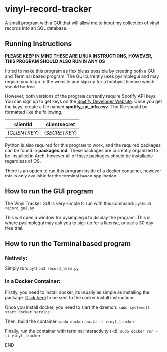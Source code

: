 # vinyl-record-tracker
A small program with a GUI that will allow me to input my collection of vinyl records into an SQL database.

## Running Instructions
**PLEASE KEEP IN MIND THESE ARE LINUX INSTRUCTIONS, HOWEVER, THIS PROGRAM SHOULD ALSO RUN IN ANY OS**

I tried to make this program as flexible as possible by creating both a GUI and Terminal based program.
The GUI currently uses pysimplegui and may require you to go to the website and sign up for a hobbyist license which should be free.

However, both versions of the program currently require Spotify API keys. You can sign up to get keys on the [Spotify Developer Website](https://developer.spotify.com/).
Once you get the keys, create a file named **spotify_api_info.csv**. The file should be formatted like the following.

|clientid    |clientsecret|
|------------|------------|
|(*CLIENTKEY*)|(*SECRETKEY*)|

Python is also required for this program to work, and the required packages can be found in **packages.md**. These packages are currently organized to be installed in Arch, however all of these packages should be installable regardless of OS.

There is an option to run this program inside of a docker container, however this is only available for the terminal based application.

## How to run the GUI program
The Vinyl Tracker GUI is very simple to run with this command:
`python3 record_gui.py`

This will open a window for pysimplegui to display the program. This is where pysimplegui may ask you to sign up for a license, or use a 30 day free trial.

## How to run the Terminal based program
### Natively:
Simply run: `python3 record_term.py`

### In a Docker Container:
Firstly, you need to install docker, its usually as simple as installing the package. [Click here](https://docs.docker.com/engine/install/) to be sent to the docker install instructions.

Once you install docker, you need to start the daemon: 
`sudo systemctl start docker.service`

Then, build the container:
`sudo docker build -t vinyl_tracker .`

Finally, run the container with terminal interactivity (-ti):
`sudo docker run -ti vinyl_tracker`

END
